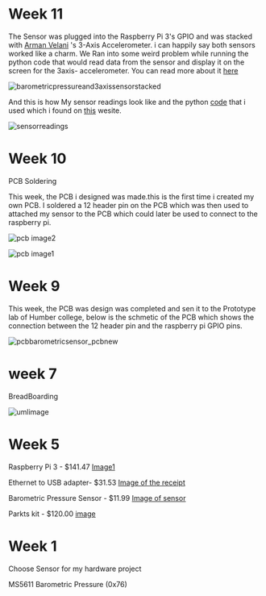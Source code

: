 # Week 11

The Sensor was plugged into the Raspberry Pi 3's GPIO and was stacked with [Arman Velani](https://github.com/ArmanVelani/3-AxisAccelerometer)  's 3-Axis Accelerometer. i can happily say both sensors worked like a charm. We Ran into some weird problem while running the python code that would read data from the sensor and display it on the screen for the 3axis- accelerometer. You can read more about it [here](https://github.com/ArmanVelani/3-AxisAccelerometer/blob/master/index.md)

![barometricpressureand3axissensorstacked](https://user-images.githubusercontent.com/43185907/48626118-07749780-e97f-11e8-9f47-7c04b9b4464c.jpeg)


And this  is how My sensor readings look like and the python [code](https://github.com/GursehajHarika/barometricsensor/blob/master/ms5611.py) that i used which i found on [this](http://www.pibits.net/code/raspberry-pi-and-ms5611-barometric-pressure-sensor-example.php) wesite.

![sensorreadings](https://user-images.githubusercontent.com/43185907/48626353-a5686200-e97f-11e8-95df-3de6a83a0182.jpeg)


# Week 10


PCB Soldering 

This week, the PCB i designed was made.this is the first time i created my own PCB. I soldered a 12 header pin on the PCB which was then used to attached my sensor to the PCB which could later be used to connect to the raspberry pi.

![pcb image2](https://user-images.githubusercontent.com/43185907/48246905-38712d00-e3bf-11e8-98a0-75910e5473ac.JPG)



![pcb image1](https://user-images.githubusercontent.com/43185907/48246872-137cba00-e3bf-11e8-981f-cf2f63ff3447.JPG)

# Week 9 

This week, the PCB was design was completed and sen it to the Prototype lab of Humber college, below is the schmetic of the PCB which shows the connection between the 12 header pin and the raspberry pi GPIO pins.

![pcbbarometricsensor_pcbnew](https://user-images.githubusercontent.com/43185907/48722214-7e18cb80-ebf1-11e8-8b25-dfd06f559e3d.png)


# week 7

BreadBoarding 

 ![umlimage](https://user-images.githubusercontent.com/43185907/48031330-cdef9100-e121-11e8-9fc3-03276bc2c449.PNG)



# Week 5

Raspberry Pi 3  - $141.47 [Image1 ](https://raw.githubusercontent.com/GursehajHarika/barometricsensor/master/Project%20receipts/raspberry.png.jpg)
       

Ethernet to USB adapter- $31.53 [Image of the receipt](https://raw.githubusercontent.com/GursehajHarika/barometricsensor/master/Project%20receipts/Adapter.png)   

Barometric Pressure Sensor - $11.99 [Image of sensor ](https://raw.githubusercontent.com/GursehajHarika/barometricsensor/master/Project%20receipts/reciept%20sensor.png)   

Parkts kit - $120.00 
[image](https://raw.githubusercontent.com/GursehajHarika/barometricsensor/master/Project%20receipts/20181002_175841.jpg)



# Week 1

Choose Sensor for my hardware project 

MS5611 Barometric Pressure (0x76)




